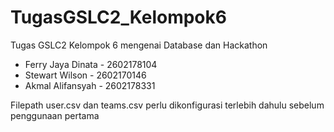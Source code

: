 # TugasGSLC2_Kelompok6
Tugas GSLC2 Kelompok 6 mengenai Database dan Hackathon

- Ferry Jaya Dinata - 2602178104
- Stewart Wilson - 2602170146
- Akmal Alifansyah - 2602178331

Filepath user.csv dan teams.csv perlu dikonfigurasi terlebih dahulu sebelum penggunaan pertama
